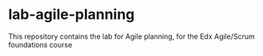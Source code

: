 # lab-agile-planning
This repository contains the lab for Agile planning, for the Edx Agile/Scrum foundations course
